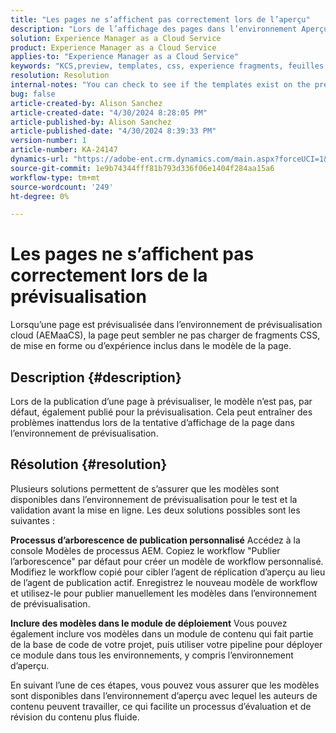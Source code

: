 ```yaml
---
title: "Les pages ne s’affichent pas correctement lors de l’aperçu"
description: "Lors de l’affichage des pages dans l’environnement Aperçu, les pages ne s’affichent pas correctement"
solution: Experience Manager as a Cloud Service
product: Experience Manager as a Cloud Service
applies-to: "Experience Manager as a Cloud Service"
keywords: "KCS,preview, templates, css, experience fragments, feuilles de style, publish"
resolution: Resolution
internal-notes: "You can check to see if the templates exist on the preview server by port forwarding to the preview pod, and then using URL's like this to determine what templates exist: http://localhost:8881/conf/wknd/settings/wcm/templates.7.json"
bug: false
article-created-by: Alison Sanchez
article-created-date: "4/30/2024 8:28:05 PM"
article-published-by: Alison Sanchez
article-published-date: "4/30/2024 8:39:33 PM"
version-number: 1
article-number: KA-24147
dynamics-url: "https://adobe-ent.crm.dynamics.com/main.aspx?forceUCI=1&pagetype=entityrecord&etn=knowledgearticle&id=d6f92521-3007-ef11-9f89-000d3a345e57"
source-git-commit: 1e9b74344fff81b793d336f06e1404f284aa15a6
workflow-type: tm+mt
source-wordcount: '249'
ht-degree: 0%

---
```


# Les pages ne s’affichent pas correctement lors de la prévisualisation


Lorsqu’une page est prévisualisée dans l’environnement de prévisualisation cloud (AEMaaCS), la page peut sembler ne pas charger de fragments CSS, de mise en forme ou d’expérience inclus dans le modèle de la page.

## Description {#description}

Lors de la publication d’une page à prévisualiser, le modèle n’est pas, par défaut, également publié pour la prévisualisation. Cela peut entraîner des problèmes inattendus lors de la tentative d’affichage de la page dans l’environnement de prévisualisation.

## Résolution {#resolution}


Plusieurs solutions permettent de s’assurer que les modèles sont disponibles dans l’environnement de prévisualisation pour le test et la validation avant la mise en ligne. Les deux solutions possibles sont les suivantes :

<b>Processus d’arborescence de publication personnalisé</b>
Accédez à la console Modèles de processus AEM.
Copiez le workflow &quot;Publier l’arborescence&quot; par défaut pour créer un modèle de workflow personnalisé.
Modifiez le workflow copié pour cibler l’agent de réplication d’aperçu au lieu de l’agent de publication actif.
Enregistrez le nouveau modèle de workflow et utilisez-le pour publier manuellement les modèles dans l’environnement de prévisualisation.

<b>Inclure des modèles dans le module de déploiement</b>
Vous pouvez également inclure vos modèles dans un module de contenu qui fait partie de la base de code de votre projet, puis utiliser votre pipeline pour déployer ce module dans tous les environnements, y compris l’environnement d’aperçu.

En suivant l’une de ces étapes, vous pouvez vous assurer que les modèles sont disponibles dans l’environnement d’aperçu avec lequel les auteurs de contenu peuvent travailler, ce qui facilite un processus d’évaluation et de révision du contenu plus fluide.
